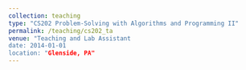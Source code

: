 ```yaml
---
collection: teaching
type: "CS202 Problem-Solving with Algorithms and Programming II"
permalink: /teaching/cs202_ta
venue: "Teaching and Lab Assistant
date: 2014-01-01
location: "Glenside, PA"
---
```

